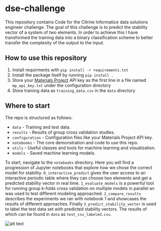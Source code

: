 # dse-challenge
This repository contains Code for the Citrine Informatice data solutions engineer challenge. The goal of this challenge is to predict the stability vector of a system of two elements. In order to achieve this I have transformed the training data into a binary classification scheme to better transfer the complexity of the output to the input. 

## How to use this repository
1. Install requirments with `pip install -r requirements.txt`
2. Install the package itself by running `pip install .`
3. Store your [Materials Project](https://materialsproject.org/) API key as the first line in a file named `mp_api_key.txt` under the configuration directory
4. Store training data as `training_data.csv` in the `data` directory

## Where to start
The repo is structured as follows:
* `data` - Training and test data.
* `results` - Results of group cross validation studies.
* `configuration` - Configuration files like your Materials Project API key.
* `notebooks` - The core demonstration and code to use this repo.
* `utils` - Useful classes and tools for machine learning and visualization.
* `models` - Saved machine learning models.

To start, navigate to the `notebooks` directory. Here you will find a progression of Jupyter notebooks that explore how we chose the correct model for stability. `0_interactive_predict` gives the user access to an interactive periodic table where they can choose two elements and get a predicted stability vector in real time. `1_evaluate_models` is a powerful tool for running group k-folds cross validation on multiple models in parallel an was used to test different modeling approached. `2_compare_results` describes the experiments we ran with notebook 1 and showcases the results of different approaches. Finally `3_predict_stability_vector` is used to label the test data set with predicted stability vectors. The results of which can be found in `data` as `test_csv_labeled.csv`.

![alt text](https://github.com/adam-p/markdown-here/raw/master/src/common/data/example.png "Logo Title Text 1")

